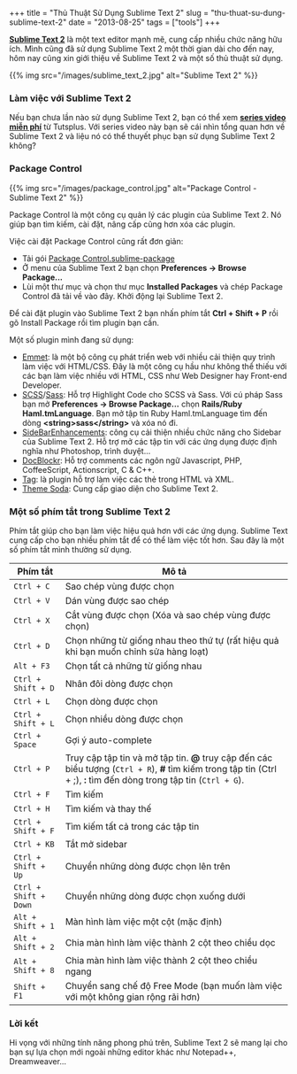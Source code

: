 +++
title = "Thủ Thuật Sử Dụng Sublime Text 2"
slug = "thu-thuat-su-dung-sublime-text-2"
date = "2013-08-25"
tags = ["tools"]
+++

**[Sublime Text 2](http://www.sublimetext.com/2)** là một text editor mạnh mẽ, cung cấp nhiều chức năng hữu ích. Mình cũng đã sử dụng Sublime Text 2 một thời gian dài cho đến nay, hôm nay cũng xin giới thiệu về Sublime Text 2 và một số thủ thuật sử dụng.

{{% img src="/images/sublime_text_2.jpg" alt="Sublime Text 2" %}}

### Làm việc với Sublime Text 2

Nếu bạn chưa lần nào sử dụng Sublime Text 2, bạn có thể xem **[series video miễn phí](https://tutsplus.com/course/improve-workflow-in-sublime-text-2/)** từ Tutsplus. Với series video này bạn sẽ cái nhìn tổng quan hơn về Sublime Text 2 và liệu nó có thể thuyết phục bạn sử dụng Sublime Text 2 không?

### Package Control

{{% img src="/images/package_control.jpg" alt="Package Control - Sublime Text 2" %}}

Package Control là một công cụ quản lý các plugin của Sublime Text 2. Nó giúp bạn tìm kiếm, cài đặt, nâng cấp cũng hơn xóa các plugin.

Việc cài đặt Package Control cũng rất đơn giản:

- Tải gói [Package Control.sublime-package](https://sublime.wbond.net/Package%20Control.sublime-package)
- Ở menu của Sublime Text 2 bạn chọn **Preferences -> Browse Package...**
- Lùi một thư mục và chọn thư mục **Installed Packages** và chép Package Control đã tải về vào đây. Khởi động lại Sublime Text 2.

Để cài đặt plugin vào Sublime Text 2 bạn nhấn phím tắt **Ctrl + Shift + P** rồi gõ Install Package rồi tìm plugin bạn cần.

Một số plugin mình đang sử dụng:

- [Emmet](http://emmet.io/): là một bộ công cụ phát triển web với nhiều cải thiện quy trình làm việc với HTML/CSS. Đây là một công cụ hầu như không thể thiếu với các bạn làm việc nhiều với HTML, CSS như Web Designer hay Front-end Developer.
- [SCSS](https://github.com/MarioRicalde/SCSS.tmbundle/)/[Sass](https://github.com/nathos/sass-textmate-bundle/): Hỗ trợ Highlight Code cho SCSS và Sass. Với cú pháp Sass bạn mở **Preferences -> Browse Package...** chọn **Rails/Ruby Haml.tmLanguage**. Bạn mở tập tin Ruby Haml.tmLanguage tìm đến dòng **&lt;string&gt;sass&lt;/string&gt;** và xóa nó đi.
- [SideBarEnhancements](https://github.com/titoBouzout/SideBarEnhancements/): công cụ cải thiện nhiều chức năng cho Sidebar của Sublime Text 2. Hỗ trợ mở các tập tin với các ứng dụng được định nghĩa như Photoshop, trình duyệt...
- [DocBlockr](https://github.com/spadgos/sublime-jsdocs/): Hỗ trợ comments các ngôn ngữ Javascript, PHP, CoffeeScript, Actionscript, C & C++.
- [Tag](https://github.com/SublimeText/Tag/): là plugin hỗ trợ làm việc các thẻ trong HTML và XML.
- [Theme Soda](http://buymeasoda.github.io/soda-theme/): Cung cấp giao diện cho Sublime Text 2.

### Một số phím tắt trong Sublime Text 2

Phím tắt giúp cho bạn làm việc hiệu quả hơn với các ứng dụng. Sublime Text cung cấp cho bạn nhiều phím tắt để có thể làm việc tốt hơn. Sau đây là một số phím tắt mình thường sử dụng.

| Phím tắt            | Mô tả                                                                                                                                                               |
| ------------------- | ------------------------------------------------------------------------------------------------------------------------------------------------------------------- |
| `Ctrl + C`            | Sao chép vùng được chọn                                                                                                                                             |
| `Ctrl + V`            | Dán vùng được sao chép                                                                                                                                              |
| `Ctrl + X`            | Cắt vùng được chọn (Xóa và sao chép vùng được chọn)                                                                                                                 |
| `Ctrl + D`            | Chọn những từ giống nhau theo thứ tự (rất hiệu quả khi bạn muốn chỉnh sửa hàng loạt)                                                                                |
| `Alt + F3`            | Chọn tất cả những từ giống nhau                                                                                                                                     |
| `Ctrl + Shift + D`    | Nhân đôi dòng được chọn                                                                                                                                             |
| `Ctrl + L`            | Chọn dòng được chọn                                                                                                                                                 |
| `Ctrl + Shift + L`    | Chọn nhiều dòng được chọn                                                                                                                                           |
| `Ctrl + Space`        | Gợi ý auto-complete                                                                                                                                                 |
| `Ctrl + P`            | Truy cập tập tin và mở tập tin. **@** truy cập đến các biểu tượng (`Ctrl + R`), **#** tìm kiếm trong tập tin (Ctrl + ;), **:** tìm đến dòng trong tập tin (`Ctrl + G`). |
| `Ctrl + F`            | Tìm kiếm                                                                                                                                                            |
| `Ctrl + H`            | Tìm kiếm và thay thế                                                                                                                                                |
| `Ctrl + Shift + F`    | Tìm kiếm tất cả trong các tập tin                                                                                                                                   |
| `Ctrl + KB`           | Tắt mở sidebar                                                                                                                                                      |
| `Ctrl + Shift + Up`   | Chuyển những dòng được chọn lên trên                                                                                                                                |
| `Ctrl + Shift + Down` | Chuyển những dòng được chọn xuống dưới                                                                                                                              |
| `Alt + Shift + 1`     | Màn hình làm việc một cột (mặc định)                                                                                                                                |
| `Alt + Shift + 2`     | Chia màn hình làm việc thành 2 cột theo chiều dọc                                                                                                                   |
| `Alt + Shift + 8`     | Chia màn hình làm việc thành 2 cột theo chiều ngang                                                                                                                 |
| `Shift + F1`          | Chuyển sang chế độ Free Mode (bạn muốn làm việc với một không gian rộng rãi hơn)                                                                                    |

### Lời kết

Hi vọng với những tính năng phong phú trên, Sublime Text 2 sẽ mang lại cho bạn sự lựa chọn mới ngoài những editor khác như Notepad++, Dreamweaver...
